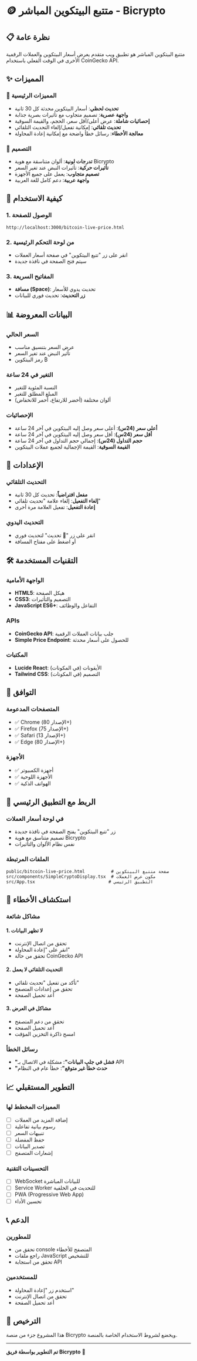 # 🪙 متتبع البيتكوين المباشر - Bicrypto

## 📋 نظرة عامة

متتبع البيتكوين المباشر هو تطبيق ويب متقدم يعرض أسعار البيتكوين والعملات الرقمية الأخرى في الوقت الفعلي باستخدام CoinGecko API.

## ✨ المميزات

### 🎯 المميزات الرئيسية
- **تحديث لحظي**: أسعار البيتكوين محدثة كل 30 ثانية
- **واجهة عصرية**: تصميم متجاوب مع تأثيرات بصرية جذابة
- **إحصائيات شاملة**: عرض أعلى/أقل سعر، الحجم، والقيمة السوقية
- **تحديث تلقائي**: إمكانية تفعيل/إلغاء التحديث التلقائي
- **معالجة الأخطاء**: رسائل خطأ واضحة مع إمكانية إعادة المحاولة

### 🎨 التصميم
- **تدرجات لونية**: ألوان متناسقة مع هوية Bicrypto
- **تأثيرات حركية**: تأثيرات النبض عند تغير السعر
- **تصميم متجاوب**: يعمل على جميع الأجهزة
- **واجهة عربية**: دعم كامل للغة العربية

## 🚀 كيفية الاستخدام

### 1. الوصول للصفحة
```
http://localhost:3000/bitcoin-live-price.html
```

### 2. من لوحة التحكم الرئيسية
- انقر على زر "تتبع البيتكوين" في صفحة أسعار العملات
- سيتم فتح الصفحة في نافذة جديدة

### 3. المفاتيح السريعة
- **مسافة (Space)**: تحديث يدوي للأسعار
- **زر التحديث**: تحديث فوري للبيانات

## 📊 البيانات المعروضة

### السعر الحالي
- عرض السعر بتنسيق مناسب
- تأثير النبض عند تغير السعر
- رمز البيتكوين ₿

### التغير في 24 ساعة
- النسبة المئوية للتغير
- المبلغ المطلق للتغير
- ألوان مختلفة (أخضر للارتفاع، أحمر للانخفاض)

### الإحصائيات
- **أعلى سعر (24س)**: أعلى سعر وصل إليه البيتكوين في آخر 24 ساعة
- **أقل سعر (24س)**: أقل سعر وصل إليه البيتكوين في آخر 24 ساعة
- **حجم التداول (24س)**: إجمالي حجم التداول في آخر 24 ساعة
- **القيمة السوقية**: القيمة الإجمالية لجميع عملات البيتكوين

## 🔧 الإعدادات

### التحديث التلقائي
- **مفعل افتراضياً**: تحديث كل 30 ثانية
- **إلغاء التفعيل**: إلغاء علامة "تحديث تلقائي"
- **إعادة التفعيل**: تفعيل العلامة مرة أخرى

### التحديث اليدوي
- انقر على زر "🔄 تحديث" لتحديث فوري
- أو اضغط على مفتاح المسافة

## 🛠️ التقنيات المستخدمة

### الواجهة الأمامية
- **HTML5**: هيكل الصفحة
- **CSS3**: التصميم والتأثيرات
- **JavaScript ES6+**: التفاعل والوظائف

### APIs
- **CoinGecko API**: جلب بيانات العملات الرقمية
- **Simple Price Endpoint**: للحصول على أسعار محدثة

### المكتبات
- **Lucide React**: الأيقونات (في المكونات)
- **Tailwind CSS**: التصميم (في المكونات)

## 📱 التوافق

### المتصفحات المدعومة
- ✅ Chrome (الإصدار 80+)
- ✅ Firefox (الإصدار 75+)
- ✅ Safari (الإصدار 13+)
- ✅ Edge (الإصدار 80+)

### الأجهزة
- ✅ أجهزة الكمبيوتر
- ✅ الأجهزة اللوحية
- ✅ الهواتف الذكية

## 🔗 الربط مع التطبيق الرئيسي

### في لوحة أسعار العملات
- زر "تتبع البيتكوين" يفتح الصفحة في نافذة جديدة
- تصميم متناسق مع هوية Bicrypto
- نفس نظام الألوان والتأثيرات

### الملفات المرتبطة
```
public/bitcoin-live-price.html          # صفحة متتبع البيتكوين
src/components/SimpleCryptoDisplay.tsx  # مكون عرض العملات
src/App.tsx                            # التطبيق الرئيسي
```

## 🐛 استكشاف الأخطاء

### مشاكل شائعة

#### 1. لا تظهر البيانات
- تحقق من اتصال الإنترنت
- انقر على "إعادة المحاولة"
- تحقق من حالة CoinGecko API

#### 2. التحديث التلقائي لا يعمل
- تأكد من تفعيل "تحديث تلقائي"
- تحقق من إعدادات المتصفح
- أعد تحميل الصفحة

#### 3. مشاكل في العرض
- تحقق من دعم المتصفح
- أعد تحميل الصفحة
- امسح ذاكرة التخزين المؤقت

### رسائل الخطأ
- **"فشل في جلب البيانات"**: مشكلة في الاتصال بـ API
- **"حدث خطأ غير متوقع"**: خطأ عام في النظام

## 📈 التطوير المستقبلي

### المميزات المخطط لها
- [ ] إضافة المزيد من العملات
- [ ] رسوم بيانية تفاعلية
- [ ] تنبيهات السعر
- [ ] حفظ المفضلة
- [ ] تصدير البيانات
- [ ] إشعارات المتصفح

### التحسينات التقنية
- [ ] WebSocket للبيانات المباشرة
- [ ] Service Worker للتحديث في الخلفية
- [ ] PWA (Progressive Web App)
- [ ] تحسين الأداء

## 📞 الدعم

### للمطورين
- تحقق من console المتصفح للأخطاء
- راجع ملفات JavaScript للتشخيص
- تحقق من استجابة API

### للمستخدمين
- استخدم زر "إعادة المحاولة"
- تحقق من اتصال الإنترنت
- أعد تحميل الصفحة

## 📄 الترخيص

هذا المشروع جزء من منصة Bicrypto ويخضع لشروط الاستخدام الخاصة بالمنصة.

---

**تم التطوير بواسطة فريق Bicrypto** 🚀 